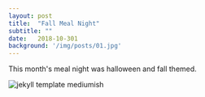 ```yaml
---
layout: post
title:  "Fall Meal Night"
subtitle: ""
date:   2018-10-301
background: '/img/posts/01.jpg'
---
```


<p>This month's meal night was halloween and fall themed.</p>

![jekyll template mediumish]({{site.baseurl}}/assets/images/pumpkins.jpg)
